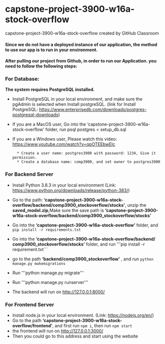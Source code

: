# capstone-project-3900-w16a-stock-overflow
capstone-project-3900-w16a-stock-overflow created by GitHub Classroom

#### Since we do not have a deployed instance of our application, the method to use our app is to run in your environment.

#### After pulling our project from Github, in order to run our Application. you need to follow the following steps:

### For Database:
  **The system requires PostgreSQL installed.**
  
  * Install PostgreSQL in your local environment, and make sure the pgAdmin is selected when Install postgreSQL.
  (link for Install PostgreSQL: https://www.enterprisedb.com/downloads/postgres-postgresql-downloads)
  
  * If you are a MacOS user, Go into the ‘capstone-project-3900-w16a-stock-overflow’ folder, run psql postgres < setup_db.sql
  
  * If you are a Windows user, Please watch this video: https://www.youtube.com/watch?v=qpOTEEbwEIc
  
          * Create a user name: postgres3900 with password: 1234, Give it permission.
          * Create a database name: comp3900, and set owner to postgres3900


### For Backend Server
  * Install Python 3.8.3 in your local environment
  (Link: https://www.python.org/downloads/release/python-383/)
  
  * Go to the path: **‘capstone-project-3900-w16a-stock-overflow/backend/comp3900_stockoverflow/stocks’**, unzip the **saved_model.zip**,Make sure the save path is **‘capstone-project-3900-w16a-stock-overflow/backend/comp3900_stockoverflow/stocks’**
  
  * Go into the **‘capstone-project-3900-w16a-stock-overflow’** folder, and ```pip install -r requirements.txt ```
  
  * Go into the **‘capstone-project-3900-w16a-stock-overflow/backend/
comp3900_stockoverflow/stocks’** folder, and run '''pip install -r requirement.txt```

  * go to the path **‘backend/comp3900_stockoverflow’** , and run ```python manage.py makemigrations```
  * Run '''python manage.py migrate'''
  * Run '''python manage.py runserver'''
  * The backend will run on http://127.0.0.1:8000/


### For Frontend Server

  * Install node.js in your local environment.
    (Link: https://nodejs.org/en/)
  * Go to the path  **‘capstone-project-3900-w16a-stock-overflow/frontend’**, and first run ```npm i```, then run ```npm start```
  * the frontend will run on http://127.0.0.1:3000/
  * Then you could go to this address and start using the website






